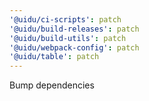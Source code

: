 ```yaml
---
'@uidu/ci-scripts': patch
'@uidu/build-releases': patch
'@uidu/build-utils': patch
'@uidu/webpack-config': patch
'@uidu/table': patch
---
```


Bump dependencies
